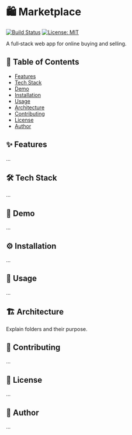 # 🛍 Marketplace

[![Build Status](...)](…)
[![License: MIT](...)](…)

A full‑stack web app for online buying and selling.

## 📑 Table of Contents
- [Features](#features)
- [Tech Stack](#tech-stack)
- [Demo](#demo)
- [Installation](#installation)
- [Usage](#usage)
- [Architecture](#architecture)
- [Contributing](#contributing)
- [License](#license)
- [Author](#author)

## ✨ Features
...

## 🛠 Tech Stack
...

## 📸 Demo
...

## ⚙️ Installation
...

## 🧪 Usage
...

## 🏗 Architecture
Explain folders and their purpose.

## 🤝 Contributing
...

## 📄 License
...

## 👤 Author
...
